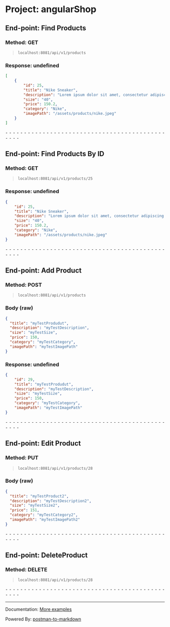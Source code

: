 # Project: angularShop

## End-point: Find Products
### Method: GET
>```
>localhost:8081/api/v1/products
>```
### Response: undefined
```json
[
    {
        "id": 25,
        "title": "Nike Sneaker",
        "description": "Lorem ipsum dolor sit amet, consectetur adipiscing elit. Sed bibendum vel mauris quis rhoncus. Nulla elementum porta neque vehicula varius.",
        "size": "40",
        "price": 150.2,
        "category": "Nike",
        "imagePath": "/assets/products/nike.jpeg"
    }
]
```


⁃ ⁃ ⁃ ⁃ ⁃ ⁃ ⁃ ⁃ ⁃ ⁃ ⁃ ⁃ ⁃ ⁃ ⁃ ⁃ ⁃ ⁃ ⁃ ⁃ ⁃ ⁃ ⁃ ⁃ ⁃ ⁃ ⁃ ⁃ ⁃ ⁃ ⁃ ⁃ ⁃ ⁃ ⁃ ⁃ ⁃ ⁃ ⁃ ⁃ ⁃ ⁃ ⁃ ⁃ ⁃ ⁃ ⁃

## End-point: Find Products By ID
### Method: GET
>```
>localhost:8081/api/v1/products/25
>```
### Response: undefined
```json
{
    "id": 25,
    "title": "Nike Sneaker",
    "description": "Lorem ipsum dolor sit amet, consectetur adipiscing elit. Sed bibendum vel mauris quis rhoncus. Nulla elementum porta neque vehicula varius.",
    "size": "40",
    "price": 150.2,
    "category": "Nike",
    "imagePath": "/assets/products/nike.jpeg"
}
```


⁃ ⁃ ⁃ ⁃ ⁃ ⁃ ⁃ ⁃ ⁃ ⁃ ⁃ ⁃ ⁃ ⁃ ⁃ ⁃ ⁃ ⁃ ⁃ ⁃ ⁃ ⁃ ⁃ ⁃ ⁃ ⁃ ⁃ ⁃ ⁃ ⁃ ⁃ ⁃ ⁃ ⁃ ⁃ ⁃ ⁃ ⁃ ⁃ ⁃ ⁃ ⁃ ⁃ ⁃ ⁃ ⁃ ⁃

## End-point: Add Product
### Method: POST
>```
>localhost:8081/api/v1/products
>```
### Body (**raw**)

```json
{
  "title": "myTestProdudut",
  "description": "myTestDescription",
  "size": "myTestSize",
  "price": 150,
  "category": "myTestCategory",
  "imagePath": "myTestImagePath"
}
```

### Response: undefined
```json
{
    "id": 29,
    "title": "myTestProdudut",
    "description": "myTestDescription",
    "size": "myTestSize",
    "price": 150,
    "category": "myTestCategory",
    "imagePath": "myTestImagePath"
}
```


⁃ ⁃ ⁃ ⁃ ⁃ ⁃ ⁃ ⁃ ⁃ ⁃ ⁃ ⁃ ⁃ ⁃ ⁃ ⁃ ⁃ ⁃ ⁃ ⁃ ⁃ ⁃ ⁃ ⁃ ⁃ ⁃ ⁃ ⁃ ⁃ ⁃ ⁃ ⁃ ⁃ ⁃ ⁃ ⁃ ⁃ ⁃ ⁃ ⁃ ⁃ ⁃ ⁃ ⁃ ⁃ ⁃ ⁃

## End-point: Edit Product
### Method: PUT
>```
>localhost:8081/api/v1/products/28
>```
### Body (**raw**)

```json
{
  "title": "myTestProduct2",
  "description": "myTestDescription2",
  "size": "myTestSize2",
  "price": 151,
  "category": "myTestCategory2",
  "imagePath": "myTestImagePath2"
}
```


⁃ ⁃ ⁃ ⁃ ⁃ ⁃ ⁃ ⁃ ⁃ ⁃ ⁃ ⁃ ⁃ ⁃ ⁃ ⁃ ⁃ ⁃ ⁃ ⁃ ⁃ ⁃ ⁃ ⁃ ⁃ ⁃ ⁃ ⁃ ⁃ ⁃ ⁃ ⁃ ⁃ ⁃ ⁃ ⁃ ⁃ ⁃ ⁃ ⁃ ⁃ ⁃ ⁃ ⁃ ⁃ ⁃ ⁃

## End-point: DeleteProduct
### Method: DELETE
>```
>localhost:8081/api/v1/products/28
>```

⁃ ⁃ ⁃ ⁃ ⁃ ⁃ ⁃ ⁃ ⁃ ⁃ ⁃ ⁃ ⁃ ⁃ ⁃ ⁃ ⁃ ⁃ ⁃ ⁃ ⁃ ⁃ ⁃ ⁃ ⁃ ⁃ ⁃ ⁃ ⁃ ⁃ ⁃ ⁃ ⁃ ⁃ ⁃ ⁃ ⁃ ⁃ ⁃ ⁃ ⁃ ⁃ ⁃ ⁃ ⁃ ⁃ ⁃
_________________________________________________
Documentation: [More examples](https://documenter.getpostman.com/view/17690251/UzJMsG3w)

Powered By: [postman-to-markdown](https://github.com/bautistaj/postman-to-markdown/)
